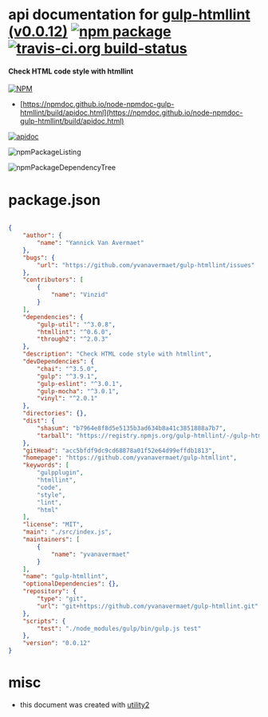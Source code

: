 # api documentation for  [gulp-htmllint (v0.0.12)](https://github.com/yvanavermaet/gulp-htmllint)  [![npm package](https://img.shields.io/npm/v/npmdoc-gulp-htmllint.svg?style=flat-square)](https://www.npmjs.org/package/npmdoc-gulp-htmllint) [![travis-ci.org build-status](https://api.travis-ci.org/npmdoc/node-npmdoc-gulp-htmllint.svg)](https://travis-ci.org/npmdoc/node-npmdoc-gulp-htmllint)
#### Check HTML code style with htmllint

[![NPM](https://nodei.co/npm/gulp-htmllint.png?downloads=true&downloadRank=true&stars=true)](https://www.npmjs.com/package/gulp-htmllint)

- [https://npmdoc.github.io/node-npmdoc-gulp-htmllint/build/apidoc.html](https://npmdoc.github.io/node-npmdoc-gulp-htmllint/build/apidoc.html)

[![apidoc](https://npmdoc.github.io/node-npmdoc-gulp-htmllint/build/screenCapture.buildCi.browser.%252Ftmp%252Fbuild%252Fapidoc.html.png)](https://npmdoc.github.io/node-npmdoc-gulp-htmllint/build/apidoc.html)

![npmPackageListing](https://npmdoc.github.io/node-npmdoc-gulp-htmllint/build/screenCapture.npmPackageListing.svg)

![npmPackageDependencyTree](https://npmdoc.github.io/node-npmdoc-gulp-htmllint/build/screenCapture.npmPackageDependencyTree.svg)



# package.json

```json

{
    "author": {
        "name": "Yannick Van Avermaet"
    },
    "bugs": {
        "url": "https://github.com/yvanavermaet/gulp-htmllint/issues"
    },
    "contributors": [
        {
            "name": "Vinzid"
        }
    ],
    "dependencies": {
        "gulp-util": "^3.0.8",
        "htmllint": "^0.6.0",
        "through2": "^2.0.3"
    },
    "description": "Check HTML code style with htmllint",
    "devDependencies": {
        "chai": "^3.5.0",
        "gulp": "^3.9.1",
        "gulp-eslint": "^3.0.1",
        "gulp-mocha": "^3.0.1",
        "vinyl": "^2.0.1"
    },
    "directories": {},
    "dist": {
        "shasum": "b7964e8f8d5e5135b3ad634b8a41c3851888a7b7",
        "tarball": "https://registry.npmjs.org/gulp-htmllint/-/gulp-htmllint-0.0.12.tgz"
    },
    "gitHead": "acc5bfdf9dc9cd68878a01f52e64d99effdb1813",
    "homepage": "https://github.com/yvanavermaet/gulp-htmllint",
    "keywords": [
        "gulpplugin",
        "htmllint",
        "code",
        "style",
        "lint",
        "html"
    ],
    "license": "MIT",
    "main": "./src/index.js",
    "maintainers": [
        {
            "name": "yvanavermaet"
        }
    ],
    "name": "gulp-htmllint",
    "optionalDependencies": {},
    "repository": {
        "type": "git",
        "url": "git+https://github.com/yvanavermaet/gulp-htmllint.git"
    },
    "scripts": {
        "test": "./node_modules/gulp/bin/gulp.js test"
    },
    "version": "0.0.12"
}
```



# misc
- this document was created with [utility2](https://github.com/kaizhu256/node-utility2)
